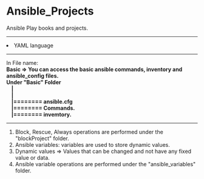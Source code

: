 # Ansible_Projects
Ansible Play books and projects.
<hr>
<li> YAML language</li>
<hr>
In File name:<br>
<b>Basic => You can access the basic ansible commands, inventory and ansible_config files.<br>Under "Basic" Folder<br>&#xA0;&#xA0;&#xA0;&#xA0;|<br>&#xA0;&#xA0;&#xA0;&#xA0;|<br>&#xA0;&#xA0;&#xA0;&#xA0;|======== ansible.cfg<br>&#xA0;&#xA0;&#xA0;&#xA0;|======== Commands.<br>&#xA0;&#xA0;&#xA0;&#xA0;|======== invemtory.</b>
<hr>
<ol>
<li>Block, Rescue, Always operations are performed under the "blockProject" folder.</li>
<li>Ansible variables: variables are used to store dynamic values.</li>
<li>Dynamic values =>  Values that can be changed and not have any fixed value or data.</li>
<li>Ansible variable operations are performed under the "ansible_variables" folder.</li>
</ol>
